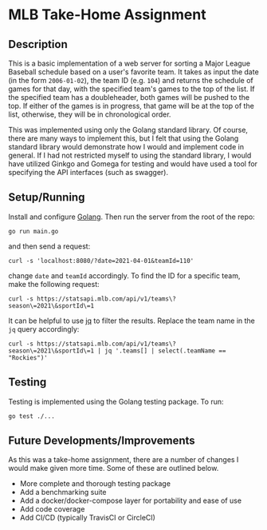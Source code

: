# MLB Take-Home Assignment

## Description
This is a basic implementation of a web server for sorting a Major League Baseball schedule based on a user's favorite team. It takes as input the date (in the form `2006-01-02`), the team ID (e.g. `104`) and returns the schedule of games for that day, with the specified team's games to the top of the list. If the specified team has a doubleheader, both games will be pushed to the top. If either of the games is in progress, that game will be at the top of the list, otherwise, they will be in chronological order.

This was implemented using only the Golang standard library. Of course, there are many ways to implement this, but I felt that using the Golang standard library would demonstrate how I would and implement code in general. If I had not restricted myself to using the standard library, I would have utilized Ginkgo and Gomega for testing and would have used a tool for specifying the API interfaces (such as swagger).

## Setup/Running
Install and configure [Golang](https://go.dev/doc/install). Then run the server from the root of the repo:
```
go run main.go
```
and then send a request:
```
curl -s 'localhost:8080/?date=2021-04-01&teamId=110'
```
change `date` and `teamId` accordingly. To find the ID for a specific team, make the following request:
```
curl -s https://statsapi.mlb.com/api/v1/teams\?season\=2021\&sportId\=1
```
It can be helpful to use [jq](https://stedolan.github.io/jq/download/) to filter the results. Replace the team name in the `jq` query accordingly:
```
curl -s https://statsapi.mlb.com/api/v1/teams\?season\=2021\&sportId\=1 | jq '.teams[] | select(.teamName == "Rockies")'
```

## Testing
Testing is implemented using the Golang testing package. To run:
```
go test ./...
```

## Future Developments/Improvements
As this was a take-home assignment, there are a number of changes I would make given more time. Some of these are outlined below.
* More complete and thorough testing package
* Add a benchmarking suite
* Add a docker/docker-compose layer for portability and ease of use
* Add code coverage
* Add CI/CD (typically TravisCI or CircleCI)
